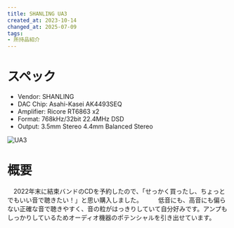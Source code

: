 ```yaml
---
title: SHANLING UA3
created_at: 2023-10-14
changed_at: 2025-07-09
tags:
- 所持品紹介
---
```


# スペック
- Vendor: SHANLING
- DAC Chip: Asahi-Kasei AK4493SEQ
- Amplifier: Ricore RT6863 x2
- Format: 768kHz/32bit 22.4MHz DSD
- Output: 3.5mm Stereo 4.4mm Balanced Stereo

![UA3](https://i.imgur.com/RxoDTL8.jpg)

# 概要
　2022年末に結束バンドのCDを予約したので、「せっかく買ったし、ちょっとでもいい音で聴きたい！」と思い購入しました。
　
　低音にも、高音にも偏らない正確な音で聴きやすく、音の粒がはっきりしていて自分好みです。アンプもしっかりしているためオーディオ機器のポテンシャルを引き出せています。